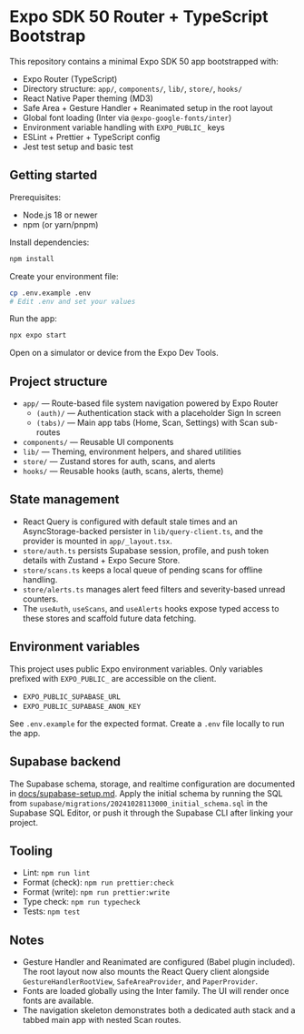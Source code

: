 # Expo SDK 50 Router + TypeScript Bootstrap

This repository contains a minimal Expo SDK 50 app bootstrapped with:

- Expo Router (TypeScript)
- Directory structure: `app/`, `components/`, `lib/`, `store/`, `hooks/`
- React Native Paper theming (MD3)
- Safe Area + Gesture Handler + Reanimated setup in the root layout
- Global font loading (Inter via `@expo-google-fonts/inter`)
- Environment variable handling with `EXPO_PUBLIC_` keys
- ESLint + Prettier + TypeScript config
- Jest test setup and basic test

## Getting started

Prerequisites:
- Node.js 18 or newer
- npm (or yarn/pnpm)

Install dependencies:

```bash
npm install
```

Create your environment file:

```bash
cp .env.example .env
# Edit .env and set your values
```

Run the app:

```bash
npx expo start
```

Open on a simulator or device from the Expo Dev Tools.

## Project structure

- `app/` — Route-based file system navigation powered by Expo Router
  - `(auth)/` — Authentication stack with a placeholder Sign In screen
  - `(tabs)/` — Main app tabs (Home, Scan, Settings) with Scan sub-routes
- `components/` — Reusable UI components
- `lib/` — Theming, environment helpers, and shared utilities
- `store/` — Zustand stores for auth, scans, and alerts
- `hooks/` — Reusable hooks (auth, scans, alerts, theme)

## State management

- React Query is configured with default stale times and an AsyncStorage-backed persister in `lib/query-client.ts`, and the provider is mounted in `app/_layout.tsx`.
- `store/auth.ts` persists Supabase session, profile, and push token details with Zustand + Expo Secure Store.
- `store/scans.ts` keeps a local queue of pending scans for offline handling.
- `store/alerts.ts` manages alert feed filters and severity-based unread counters.
- The `useAuth`, `useScans`, and `useAlerts` hooks expose typed access to these stores and scaffold future data fetching.

## Environment variables

This project uses public Expo environment variables. Only variables prefixed with `EXPO_PUBLIC_` are accessible on the client.

- `EXPO_PUBLIC_SUPABASE_URL`
- `EXPO_PUBLIC_SUPABASE_ANON_KEY`

See `.env.example` for the expected format. Create a `.env` file locally to run the app.

## Supabase backend

The Supabase schema, storage, and realtime configuration are documented in [docs/supabase-setup.md](docs/supabase-setup.md). Apply the initial schema by running the SQL from `supabase/migrations/20241028113000_initial_schema.sql` in the Supabase SQL Editor, or push it through the Supabase CLI after linking your project.

## Tooling

- Lint: `npm run lint`
- Format (check): `npm run prettier:check`
- Format (write): `npm run prettier:write`
- Type check: `npm run typecheck`
- Tests: `npm test`

## Notes

- Gesture Handler and Reanimated are configured (Babel plugin included). The root layout now also mounts the React Query client alongside `GestureHandlerRootView`, `SafeAreaProvider`, and `PaperProvider`.
- Fonts are loaded globally using the Inter family. The UI will render once fonts are available.
- The navigation skeleton demonstrates both a dedicated auth stack and a tabbed main app with nested Scan routes.
